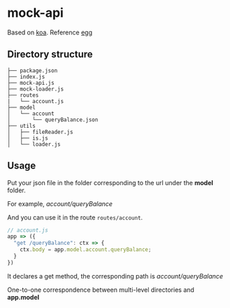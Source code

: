# mock-api

Based on [koa](https://github.com/koajs/koa).
Reference [egg](https://github.com/eggjs/egg-core)

## Directory structure

```
├── package.json
├── index.js
├── mock-api.js
├── mock-loader.js
├── routes
|   └── account.js
├── model
│   └── account
│       └── queryBalance.json
├── utils
│   ├── fileReader.js
│   ├── is.js
│   └── loader.js
```

## Usage

Put your json file in the folder corresponding to the url under the **model** folder.

For example, *account/queryBalance*

And you can use it in the route `routes/account`.

```js
// account.js
app => ({
  "get /queryBalance": ctx => {
    ctx.body = app.model.account.queryBalance;
  }
})
```
It declares a get method, the corresponding path is *account/queryBalance*

One-to-one correspondence between multi-level directories and **app.model**

